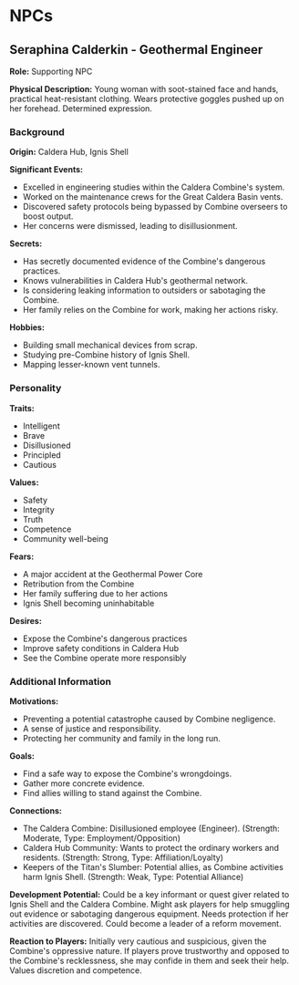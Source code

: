 # NPCs

## Seraphina Calderkin - Geothermal Engineer

**Role:** Supporting NPC

**Physical Description:** Young woman with soot-stained face and hands, practical heat-resistant clothing. Wears protective goggles pushed up on her forehead. Determined expression.

### Background

**Origin:** Caldera Hub, Ignis Shell

**Significant Events:**
- Excelled in engineering studies within the Caldera Combine's system.
- Worked on the maintenance crews for the Great Caldera Basin vents.
- Discovered safety protocols being bypassed by Combine overseers to boost output.
- Her concerns were dismissed, leading to disillusionment.

**Secrets:**
- Has secretly documented evidence of the Combine's dangerous practices.
- Knows vulnerabilities in Caldera Hub's geothermal network.
- Is considering leaking information to outsiders or sabotaging the Combine.
- Her family relies on the Combine for work, making her actions risky.

**Hobbies:**
- Building small mechanical devices from scrap.
- Studying pre-Combine history of Ignis Shell.
- Mapping lesser-known vent tunnels.

### Personality

**Traits:**
- Intelligent
- Brave
- Disillusioned
- Principled
- Cautious

**Values:**
- Safety
- Integrity
- Truth
- Competence
- Community well-being

**Fears:**
- A major accident at the Geothermal Power Core
- Retribution from the Combine
- Her family suffering due to her actions
- Ignis Shell becoming uninhabitable

**Desires:**
- Expose the Combine's dangerous practices
- Improve safety conditions in Caldera Hub
- See the Combine operate more responsibly

### Additional Information

**Motivations:**
- Preventing a potential catastrophe caused by Combine negligence.
- A sense of justice and responsibility.
- Protecting her community and family in the long run.

**Goals:**
- Find a safe way to expose the Combine's wrongdoings.
- Gather more concrete evidence.
- Find allies willing to stand against the Combine.

**Connections:**
- The Caldera Combine: Disillusioned employee (Engineer). (Strength: Moderate, Type: Employment/Opposition)
- Caldera Hub Community: Wants to protect the ordinary workers and residents. (Strength: Strong, Type: Affiliation/Loyalty)
- Keepers of the Titan's Slumber: Potential allies, as Combine activities harm Ignis Shell. (Strength: Weak, Type: Potential Alliance)

**Development Potential:** Could be a key informant or quest giver related to Ignis Shell and the Caldera Combine. Might ask players for help smuggling out evidence or sabotaging dangerous equipment. Needs protection if her activities are discovered. Could become a leader of a reform movement.

**Reaction to Players:** Initially very cautious and suspicious, given the Combine's oppressive nature. If players prove trustworthy and opposed to the Combine's recklessness, she may confide in them and seek their help. Values discretion and competence.